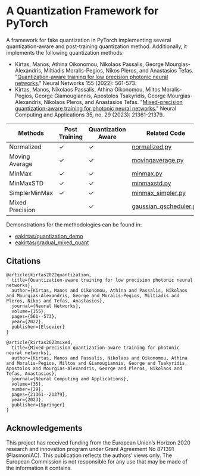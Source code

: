 # A Quantization Framework for PyTorch
A framework for fake quantization in PyTorch implementing several quantization-aware and post-training quantization method. Additionally, it implements the following quantization methods:

+ Kirtas, Manos, Athina Oikonomou, Nikolaos Passalis, George Mourgias-Alexandris, Miltiadis Moralis-Pegios, Nikos Pleros, and Anastasios Tefas. "[Quantization-aware training for low precision photonic neural networks.](https://www.sciencedirect.com/science/article/abs/pii/S0893608022003598)" Neural Networks 155 (2022): 561-573. 
+ Kirtas, Manos, Nikolaos Passalis, Athina Oikonomou, Miltos Moralis-Pegios, George Giamougiannis, Apostolos Tsakyridis, George Mourgias-Alexandris, Nikolaos Pleros, and Anastasios Tefas. "[Mixed-precision quantization-aware training for photonic neural networks.](https://link.springer.com/article/10.1007/s00521-023-08848-8)" Neural Computing and Applications 35, no. 29 (2023): 21361-21379. 

| Methods         | Post Training | Quantization Aware | Related Code                                                             |
|-----------------|---------------|--------------------|--------------------------------------------------------------------------|
| Normalized      | ✓             | ✓                  | [normalized.py](./torch_fquant/v2/observers/normalized.py)               |
| Moving Average  | ✓             | ✓                  | [movingaverage.py](./torch_fquant/v2/observers/movingaverage.py)         |
| MinMax          | ✓             | ✓                  | [minmax.py](./torch_fquant/v2/observers/minmax.py)                       |
| MinMaxSTD       | ✓             | ✓                  | [minmaxstd.py](./torch_fquant/v2/observers/minmax.py)                    |
| SimplerMinMax   | ✓             | ✓                  | [minmax_simpler.py](./torch_fquant/v2/observers/minmax_simpler.py)       |
| Mixed Precision |               | ✓                  | [gaussian_qscheduler.py](./torch_fquant/v2/mixed/gaussian_qscheduler.py) |


Demonstrations for the methodologies can be found in:
+ [eakirtas/quantization_demo](https://github.com/eakirtas/quantization_demo)
+ [eakirtas/gradual_mixed_quant](https://github.com/eakirtas/gradual_mixed_quant)

## Citations

```
@article{kirtas2022quantization,
  title={Quantization-aware training for low precision photonic neural networks},
  author={Kirtas, Manos and Oikonomou, Athina and Passalis, Nikolaos and Mourgias-Alexandris, George and Moralis-Pegios, Miltiadis and Pleros, Nikos and Tefas, Anastasios},
  journal={Neural Networks},
  volume={155},
  pages={561--573},
  year={2022},
  publisher={Elsevier}
}

```

```
@article{kirtas2023mixed,
  title={Mixed-precision quantization-aware training for photonic neural networks},
  author={Kirtas, Manos and Passalis, Nikolaos and Oikonomou, Athina and Moralis-Pegios, Miltos and Giamougiannis, George and Tsakyridis, Apostolos and Mourgias-Alexandris, George and Pleros, Nikolaos and Tefas, Anastasios},
  journal={Neural Computing and Applications},
  volume={35},
  number={29},
  pages={21361--21379},
  year={2023},
  publisher={Springer}
}
```



## Acknowledgements

This project has received funding from the European Union’s Horizon 2020 research and innovation program under Grant Agreement No 871391 (PlasmoniAC). This publication reflects the authors’ views only. The European Commission is not responsible for any use that may be made of the information it contains. 
